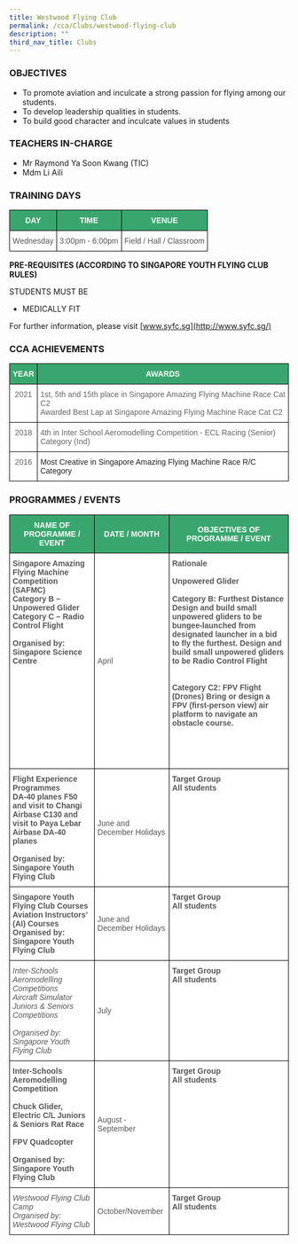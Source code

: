 ```yaml
---
title: Westwood Flying Club
permalink: /cca/Clubs/westwood-flying-club
description: ""
third_nav_title: Clubs
---
```

### OBJECTIVES

*   To promote aviation and inculcate a strong passion for flying among our students.       
*   To develop leadership qualities in students.
*   To build good character and inculcate values in students

### TEACHERS IN-CHARGE

*   Mr Raymond Ya Soon Kwang (TIC)
*   Mdm Li Aili

  

### TRAINING DAYS

<style type="text/css">
.tg  {border-collapse:collapse;border-spacing:0;}
.tg td{border-color:black;border-style:solid;border-width:1px;font-family:Arial, sans-serif;font-size:14px;
  overflow:hidden;padding:10px 5px;word-break:normal;}
.tg th{border-color:black;border-style:solid;border-width:1px;font-family:Arial, sans-serif;font-size:14px;
  font-weight:normal;overflow:hidden;padding:10px 5px;word-break:normal;}
.tg .tg-k0s0{background-color:#3AA66F;color:#FFF;font-weight:bold;text-align:center;vertical-align:middle}
.tg .tg-mwz3{background-color:#FFF;color:#565656;text-align:left;vertical-align:middle}
</style>
<table class="tg">
<thead>
  <tr>
    <th class="tg-k0s0"><span style="color:#FFF;background-color:#3AA66F">DAY</span></th>
    <th class="tg-k0s0"><span style="color:#FFF;background-color:#3AA66F">TIME</span></th>
    <th class="tg-k0s0"><span style="color:#FFF;background-color:#3AA66F">VENUE</span></th>
  </tr>
</thead>
<tbody>
  <tr>
    <td class="tg-mwz3"><span style="color:#565656">Wednesday</span></td>
    <td class="tg-mwz3"><span style="color:#565656">3:00pm - 6:00pm</span></td>
    <td class="tg-mwz3"><span style="color:#565656">Field / Hall / Classroom</span></td>
  </tr>
</tbody>
</table>

**PRE-REQUISITES (ACCORDING TO SINGAPORE YOUTH FLYING CLUB RULES)** 

STUDENTS MUST BE

*   MEDICALLY FIT

For further information, please visit [www.syfc.sg](http://www.syfc.sg/)

### CCA ACHIEVEMENTS

<style type="text/css">
.tg  {border-collapse:collapse;border-spacing:0;}
.tg td{border-color:black;border-style:solid;border-width:1px;font-family:Arial, sans-serif;font-size:14px;
  overflow:hidden;padding:10px 5px;word-break:normal;}
.tg th{border-color:black;border-style:solid;border-width:1px;font-family:Arial, sans-serif;font-size:14px;
  font-weight:normal;overflow:hidden;padding:10px 5px;word-break:normal;}
.tg .tg-k0s0{background-color:#3AA66F;color:#FFF;font-weight:bold;text-align:center;vertical-align:middle}
.tg .tg-zqva{background-color:#FFF;color:#666;text-align:center;vertical-align:top}
.tg .tg-cmm0{background-color:#FFF;color:#666;text-align:left;vertical-align:top}
.tg .tg-1ppo{background-color:#FFF;color:#222;text-align:left;vertical-align:middle}
</style>
<table class="tg">
<thead>
  <tr>
    <th class="tg-k0s0"><span style="color:#FFF;background-color:#3AA66F">YEAR</span></th>
    <th class="tg-k0s0"><span style="color:#FFF;background-color:#3AA66F">AWARDS</span></th>
  </tr>
</thead>
<tbody>
  <tr>
    <td class="tg-zqva">2021</td>
    <td class="tg-cmm0">1st,  5th and 15th place in Singapore Amazing Flying Machine Race Cat C2<br>Awarded Best Lap at Singapore Amazing Flying Machine Race Cat C2<br></td>
  </tr>
  <tr>
    <td class="tg-zqva">2018<br></td>
    <td class="tg-cmm0">4th in Inter School Aeromodelling Competition - ECL Racing (Senior) Category (Ind)</td>
  </tr>
  <tr>
    <td class="tg-zqva">2016</td>
    <td class="tg-1ppo"><span style="color:#222;background-color:#FFF">Most Creative in Singapore Amazing Flying Machine Race R/C Category</span></td>
  </tr>
</tbody>
</table>

### PROGRAMMES / EVENTS

<style type="text/css">
.tg  {border-collapse:collapse;border-spacing:0;}
.tg td{border-color:black;border-style:solid;border-width:1px;font-family:Arial, sans-serif;font-size:14px;
  overflow:hidden;padding:10px 5px;word-break:normal;}
.tg th{border-color:black;border-style:solid;border-width:1px;font-family:Arial, sans-serif;font-size:14px;
  font-weight:normal;overflow:hidden;padding:10px 5px;word-break:normal;}
.tg .tg-k0s0{background-color:#3AA66F;color:#FFF;font-weight:bold;text-align:center;vertical-align:middle}
.tg .tg-qrq8{background-color:#FFF;color:#565656;font-weight:bold;text-align:left;vertical-align:top}
.tg .tg-mwz3{background-color:#FFF;color:#565656;text-align:left;vertical-align:middle}
.tg .tg-w5hc{background-color:#FFF;color:#565656;font-style:italic;text-align:left;vertical-align:top}
</style>
<table class="tg">
<thead>
  <tr>
    <th class="tg-k0s0"><span style="color:#FFF;background-color:#3AA66F">NAME OF PROGRAMME / EVENT</span></th>
    <th class="tg-k0s0"><span style="color:#FFF;background-color:#3AA66F">DATE / MONTH</span></th>
    <th class="tg-k0s0"><span style="color:#FFF;background-color:#3AA66F">OBJECTIVES OF PROGRAMME / EVENT</span></th>
  </tr>
</thead>
<tbody>
  <tr>
    <td class="tg-qrq8">Singapore Amazing Flying Machine Competition (SAFMC)<br><span style="color:#565656">Category B – Unpowered Glider Category C – Radio Control Flight</span><br><br><span style="color:#565656">Organised by: Singapore Science Centre</span><br></td>
    <td class="tg-mwz3"><span style="color:#565656">April</span></td>
    <td class="tg-qrq8">Rationale<br><br>Unpowered Glider<br><br>Category B: Furthest Distance <span style="color:#565656">Design and build small unpowered gliders to be bungee-launched from designated launcher in a bid to fly the furthest. Design and build small unpowered gliders to be</span> Radio Control Flight<br><br><br>Category C2:  FPV Flight (Drones) <span style="color:#565656">Bring or design a FPV (first-person view) air platform to navigate an obstacle course.</span><br><br><br><br><br></td>
  </tr>
  <tr>
    <td class="tg-qrq8">Flight Experience Programmes<br><span style="color:#565656">DA-40 planes F50 and visit to Changi Airbase C130 and visit to Paya Lebar Airbase DA-40 planes</span><br><br><span style="color:#565656">Organised by: Singapore Youth</span> Flying Club</td>
    <td class="tg-mwz3"><span style="color:#565656">June and December Holidays</span></td>
    <td class="tg-qrq8">Target Group<br><span style="color:#565656">All students</span></td>
  </tr>
  <tr>
    <td class="tg-qrq8">Singapore Youth Flying Club Courses<br><span style="color:#565656">Aviation Instructors’ (AI) Courses</span><br>Organised by: Singapore Youth Flying Club</td>
    <td class="tg-mwz3"><span style="color:#565656">June and December Holidays</span></td>
    <td class="tg-qrq8">Target Group<br><span style="color:#565656">All students </span></td>
  </tr>
  <tr>
    <td class="tg-w5hc">Inter-Schools Aeromodelling Competitions<br><span style="color:#565656">Aircraft Simulator Juniors &amp; Seniors Competitions</span><br><br>Organised by: Singapore Youth Flying Club</td>
    <td class="tg-mwz3"><span style="color:#565656">July</span></td>
    <td class="tg-qrq8">Target Group<br>All students</td>
  </tr>
  <tr>
    <td class="tg-qrq8">Inter-Schools Aeromodelling Competition<br><br><span style="color:#565656">Chuck Glider, Electric C/L Juniors &amp; Seniors Rat Race</span><br><br><span style="color:#565656">FPV Quadcopter</span><br><br><span style="color:#565656">Organised by: Singapore Youth Flying Club</span><br></td>
    <td class="tg-mwz3"><span style="color:#565656">August - September</span></td>
    <td class="tg-qrq8">Target Group<br><span style="color:#565656">All students </span></td>
  </tr>
  <tr>
    <td class="tg-w5hc">Westwood Flying Club Camp<br>Organised by: Westwood Flying Club</td>
    <td class="tg-mwz3"><span style="color:#565656">October/November</span></td>
    <td class="tg-qrq8">Target Group<br><span style="color:#565656">All students</span></td>
  </tr>
</tbody>
</table>